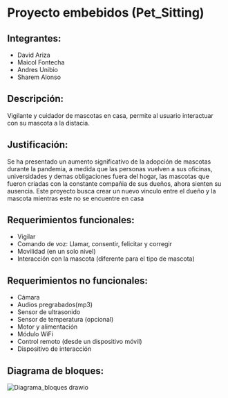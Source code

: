 # Proyecto embebidos (Pet_Sitting)

## Integrantes:

- David Ariza
- Maicol Fontecha
- Andres Unibio
- Sharem Alonso

## Descripción:
Vigilante y cuidador de mascotas en casa, permite al usuario interactuar con su mascota a la distacia.

## Justificación: 
Se ha presentado un aumento significativo de la adopción de mascotas durante la pandemia, a medida que las personas vuelven a sus oficinas, universidades y demas obligaciones fuera del hogar, las mascotas que fueron criadas con la constante compañia de sus dueños, ahora sienten su ausencia. Este proyecto busca crear un nuevo vinculo entre el dueño y la mascota mientras este no se encuentre en casa

## Requerimientos funcionales:
- Vigilar 
- Comando de voz: Llamar, consentir, felicitar y corregir
- Movilidad (en un solo nivel)
- Interacción con la mascota (diferente para el tipo de mascota)

## Requerimientos no funcionales:
- Cámara
- Audios pregrabados(mp3)
- Sensor de ultrasonido
- Sensor de temperatura (opcional)
- Motor y alimentación
- Módulo WiFi
- Control remoto (desde un dispositivo móvil)
- Dispositivo de interacción

## Diagrama de bloques:
![Diagrama_bloques drawio](/Imágenes/Diagrama_bloques.drawio.png)
